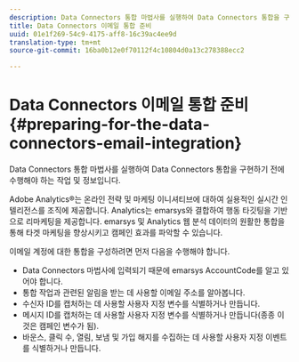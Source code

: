 ```yaml
---
description: Data Connectors 통합 마법사를 실행하여 Data Connectors 통합을 구현하기 전에 수행해야 하는 작업 및 정보입니다.
title: Data Connectors 이메일 통합 준비
uuid: 01e1f269-54c9-4175-aff8-16c39ac4ee9d
translation-type: tm+mt
source-git-commit: 16ba0b12e0f70112f4c10804d0a13c278388ecc2

---
```



# Data Connectors 이메일 통합 준비{#preparing-for-the-data-connectors-email-integration}

Data Connectors 통합 마법사를 실행하여 Data Connectors 통합을 구현하기 전에 수행해야 하는 작업 및 정보입니다.

Adobe Analytics®는 온라인 전략 및 마케팅 이니셔티브에 대하여 실용적인 실시간 인텔리전스를 조직에 제공합니다. Analytics는 emarsys와 결합하여 행동 타깃팅을 기반으로 리마케팅을 제공합니다. emarsys 및 Analytics 웹 분석 데이터의 원활한 통합을 통해 타겟 마케팅을 향상시키고 캠페인 효과를 파악할 수 있습니다.

이메일 계정에 대한 통합을 구성하려면 먼저 다음을 수행해야 합니다.

* Data Connectors 마법사에 입력되기 때문에 emarsys AccountCode를 알고 있어야 합니다.
* 통합 작업과 관련된 알림을 받는 데 사용할 이메일 주소를 알아봅니다.
* 수신자 ID를 캡처하는 데 사용할 사용자 지정 변수를 식별하거나 만듭니다.
* 메시지 ID를 캡처하는 데 사용할 사용자 지정 변수를 식별하거나 만듭니다(종종 이것은 캠페인 변수가 됨).
* 바운스, 클릭 수, 열림, 보냄 및 가입 해지를 수집하는 데 사용할 사용자 지정 이벤트를 식별하거나 만듭니다.

